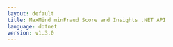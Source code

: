 ```yaml
---
layout: default
title: MaxMind minFraud Score and Insights .NET API
language: dotnet
version: v1.3.0
---
```

